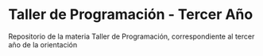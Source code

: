 # Taller de Programación - Tercer Año
Repositorio de la materia Taller de Programación, correspondiente al tercer año de la orientación
